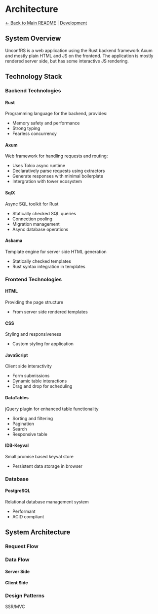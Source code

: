 # Architecture

[<- Back to Main README](../README.md) | [Development](DEVELOPMENT.md)

## System Overview

UnconfRS is a web application using the Rust backend framework Axum and mostly plain HTML and JS on the frontend.
The application is mostly rendered server side, but has some interactive JS rendering.

## Technology Stack

### Backend Technologies

#### Rust

Programming language for the backend, provides:

- Memory safety and performance
- Strong typing
- Fearless concurrency

#### Axum

Web framework for handling requests and routing:

- Uses Tokio async runtime
- Declaratively parse requests using extractors
- Generate responses with minimal boilerplate
- Intergration with tower ecosystem

#### SqlX

Async SQL toolkit for Rust

- Statically checked SQL queries
- Connection pooling
- Migration management
- Async database operations

#### Askama

Template engine for server side HTML generation

- Statically checked templates
- Rust syntax integration in templates

### Frontend Technologies

#### HTML

Providing the page structure

- From server side rendered templates

#### CSS

Styling and responsiveness

- Custom styling for application

#### JavaScript

Client side interactivity

- Form submissions
- Dynamic table interactions
- Drag and drop for scheduling

#### DataTables

jQuery plugin for enhanced table functionality

- Sorting and filtering
- Pagination
- Search
- Responsive table

#### IDB-Keyval

Small promise based keyval store

- Persistent data storage in browser

### Database

#### PostgreSQL

Relational database management system

- Performant
- ACID compliant

## System Architecture

### Request Flow

### Data Flow

#### Server Side

#### Client Side

### Design Patterns

SSR/MVC

